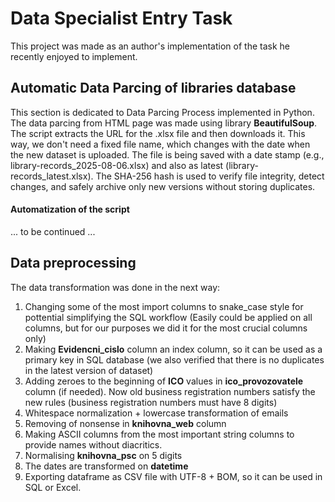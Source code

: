 # Data Specialist Entry Task
This project was made as an author's implementation of the task he recently enjoyed to implement.
## Automatic Data Parcing of libraries database
This section is dedicated to Data Parcing Process implemented in Python. The data parcing from HTML page was made using library **BeautifulSoup**. The script extracts the URL for the .xlsx file and then downloads it. This way, we don't need a fixed file name, which changes with the date when the new dataset is uploaded. The file is being saved with a date stamp (e.g., library-records_2025-08-06.xlsx) and also as latest (library-records_latest.xlsx). The SHA-256 hash is used to verify file integrity, detect changes, and safely archive only new versions without storing duplicates.
#### Automatization of the script
... to be continued ...
##  Data preprocessing
The data transformation was done in the next way:
  1. Changing some of the most import columns to snake_case style for pottential simplifying the SQL workflow  (Easily could be applied on all columns, but for our purposes we did it for the most crucial columns only)
  2. Making **Evidencni_cislo** column an index column, so it can be used as a primary key in SQL database (we also verified that there is no duplicates in the latest version of dataset)
  3. Adding zeroes to the beginning of **ICO** values in **ico_provozovatele** column (if needed). Now old business registration numbers satisfy the new rules (business registration numbers must have 8 digits)
  4. Whitespace normalization + lowercase transformation of emails
  5. Removing of nonsense in **knihovna_web** column
  6. Making ASCII columns from the most important string columns to provide names without diacritics.
  7. Normalising **knihovna_psc** on 5 digits
  8. The dates are transformed on **datetime**
  9. Exporting dataframe as CSV file with UTF-8 + BOM, so it can be used in SQL or Excel.

##

##
